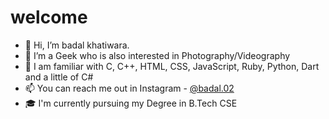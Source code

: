 # welcome

- 👋 Hi, I’m badal khatiwara.
- 👀 I’m a Geek who is also interested in Photography/Videography
- 🌱 I am familiar with C, C++, HTML, CSS, JavaScript, Ruby, Python, Dart and a little of C#
- 📫 You can reach me out in Instagram - [@badal.02](https://www.instagram.com/badal.02) 
- 🎓 I'm currently pursuing my Degree in B.Tech CSE
